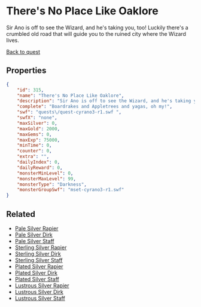 # There's No Place Like Oaklore

Sir Ano is off to see the Wizard, and he's taking you, too!  Luckily there's a crumbled old road that will guide you to the ruined city where the Wizard lives.

[Back to quest](../quests.md)

## Properties

```json
{
    "id": 315,
    "name": "There's No Place Like Oaklore",
    "description": "Sir Ano is off to see the Wizard, and he's taking you, too!  Luckily there's a crumbled old road that will guide you to the ruined city where the Wizard lives.",
    "complete": "Boardrakes and Appletrees and yagas, oh my!",
    "swf": "quests\/quest-cyrano3-r1.swf ",
    "swfX": "none",
    "maxSilver": 0,
    "maxGold": 2000,
    "maxGems": 0,
    "maxExp": 75000,
    "minTime": 0,
    "counter": 0,
    "extra": "",
    "dailyIndex": 0,
    "dailyReward": 0,
    "monsterMinLevel": 0,
    "monsterMaxLevel": 99,
    "monsterType": "Darkness",
    "monsterGroupSwf": "mset-cyrano3-r1.swf"
}
```

## Related

- [Pale Silver Rapier](../items/2055-pale-silver-rapier.md)
- [Pale Silver Dirk](../items/2056-pale-silver-dirk.md)
- [Pale Silver Staff](../items/2057-pale-silver-staff.md)
- [Sterling Silver Rapier](../items/2058-sterling-silver-rapier.md)
- [Sterling Silver Dirk](../items/2059-sterling-silver-dirk.md)
- [Sterling Silver Staff](../items/2060-sterling-silver-staff.md)
- [Plated Silver Rapier](../items/2061-plated-silver-rapier.md)
- [Plated Silver Dirk](../items/2062-plated-silver-dirk.md)
- [Plated Silver Staff](../items/2063-plated-silver-staff.md)
- [Lustrous Silver Rapier](../items/2064-lustrous-silver-rapier.md)
- [Lustrous Silver Dirk](../items/2065-lustrous-silver-dirk.md)
- [Lustrous Silver Staff](../items/2066-lustrous-silver-staff.md)

